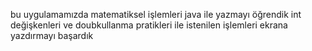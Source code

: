 bu uygulamamızda matematiksel işlemleri java ile yazmayı öğrendik int değişkenleri ve doubkullanma pratikleri ile istenilen işlemleri ekrana yazdırmayı başardık
